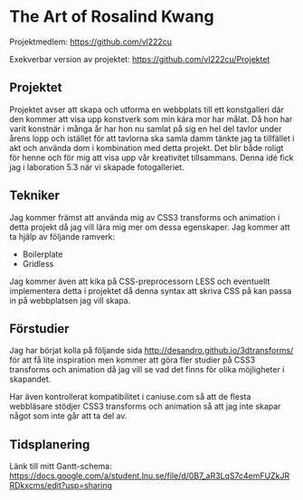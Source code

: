 # The Art of Rosalind Kwang

Projektmedlem: 
https://github.com/vl222cu

Exekverbar version av projektet:
https://github.com/vl222cu/Projektet

## Projektet 
Projektet avser att skapa och utforma en webbplats till ett konstgalleri där 
den kommer att visa upp konstverk som min kära mor har målat. Då hon har varit
konstnär i många år har hon nu samlat på sig en hel del tavlor under årens lopp
och istället för att tavlorna ska samla damm tänkte jag ta tillfället i akt och 
använda dom i kombination med detta projekt. Det blir både roligt för henne och 
för mig att visa upp vår kreativitet tillsammans. Denna idé fick jag i laboration 
5.3 när vi skapade fotogalleriet. 

## Tekniker
Jag kommer främst att använda mig av CSS3 transforms och animation i detta projekt 
då jag vill lära mig mer om dessa egenskaper. Jag kommer att ta hjälp av följande
ramverk:
  * Boilerplate
  * Gridless

Jag kommer även att kika på CSS-preprocessorn LESS och eventuellt implementera
detta i projektet då denna syntax att skriva CSS på kan passa in på webbplatsen
jag vill skapa.

## Förstudier
Jag har börjat kolla på följande sida http://desandro.github.io/3dtransforms/
för att få lite inspiration men kommer att göra fler studier på CSS3 transforms 
och animation då jag vill se vad det finns för olika möjligheter i skapandet. 

Har även kontrollerat kompatibilitet i caniuse.com så att de flesta webbläsare 
stödjer CSS3 transforms och animation så att jag inte skapar något som inte går
att ta del av.

## Tidsplanering
Länk till mitt Gantt-schema:
https://docs.google.com/a/student.lnu.se/file/d/0B7_aR3LqS7c4emFUZkJRRDkxcms/edit?usp=sharing


